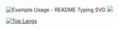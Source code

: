   <img src="https://readme-typing-svg.demolab.com/?lines=Olá,+seja+bem-vindo!;Add+a+bio+to+your+profile!;Add+a+description+to+your+repo!;Make+your+readme+stand+out!&font=Fira%20Code&center=true&width=380&height=50&duration=4000&pause=1000" alt="Example Usage - README Typing SVG">

<img src="https://github-readme-stats.vercel.app/api?username=luanhenriquegarcia&show_icons=true&theme=highcontrast"/>


[![Top Langs](https://github-readme-stats.vercel.app/api/top-langs/?username=luanhenriquegarcia&theme=highcontrast&layout=compact)](https://github.com/luanhenriquegarcia/github-readme-stats)




